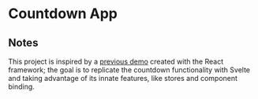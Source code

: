 # Countdown App

## Notes

This project is inspired by a [previous demo](https://codepen.io/borntofrappe/pen/dwVZRQ) created with the React framework; the goal is to replicate the countdown functionality with Svelte and taking advantage of its innate features, like stores and component binding.
